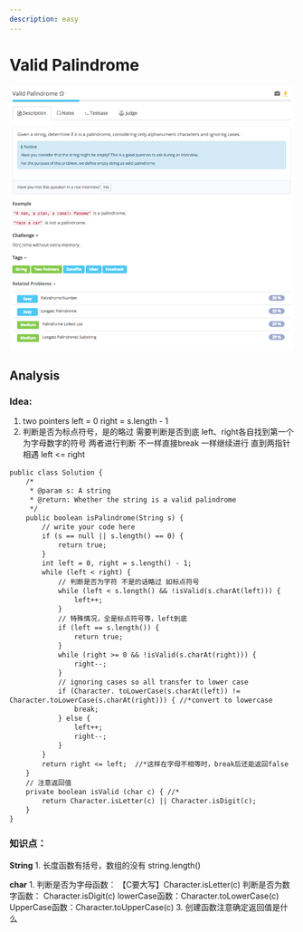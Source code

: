 ```yaml
---
description: easy
---
```


# Valid Palindrome

![](../../../.gitbook/assets/screen-shot-2017-08-22-at-8.36.48-pm.png)

## Analysis

### Idea:

1. two pointers left = 0 right = s.length - 1 
2. 判断是否为标点符号，是的略过 需要判断是否到底 left、right各自找到第一个为字母数字的符号 两者进行判断 不一样直接break 一样继续进行  直到两指针相遇 left &lt;= right

```text
public class Solution {
    /*
     * @param s: A string
     * @return: Whether the string is a valid palindrome
     */
    public boolean isPalindrome(String s) {
        // write your code here
        if (s == null || s.length() == 0) {
            return true;
        }
        int left = 0, right = s.length() - 1;
        while (left < right) {
            // 判断是否为字符 不是的话略过 如标点符号 
            while (left < s.length() && !isValid(s.charAt(left))) {
                left++;
            }
            // 特殊情况，全是标点符号等，left到底
            if (left == s.length()) {
                return true;
            }
            while (right >= 0 && !isValid(s.charAt(right))) {
                right--;
            }
            // ignoring cases so all transfer to lower case
            if (Character. toLowerCase(s.charAt(left)) != Character.toLowerCase(s.charAt(right))) { //*convert to lowercase
                break;
            } else {
                left++;
                right--;
            }
        }
        return right <= left;  //*这样在字母不相等时，break后还能返回false
    }
    // 注意返回值
    private boolean isValid (char c) { //*
        return Character.isLetter(c) || Character.isDigit(c);
    }
}
```

### 知识点：

**String** 1. 长度函数有括号，数组的没有 string.length\(\)

**char** 1. 判断是否为字母函数： 【C要大写】Character.isLetter\(c\) 判断是否为数字函数： Character.isDigit\(c\) lowerCase函数：Character.toLowerCase\(c\) UpperCase函数：Character.toUpperCase\(c\) 3. 创建函数注意确定返回值是什么

